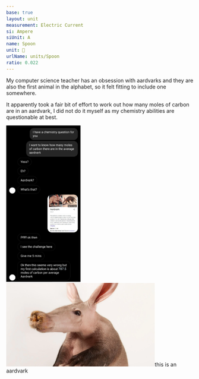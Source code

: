 ```yaml
---
base: true
layout: unit
measurement: Electric Current
si: Ampere
siUnit: A
name: Spoon
unit: 🥄
urlName: units/Spoon
ratio: 0.022
---
```


My computer science teacher has an obsession with aardvarks and they are also the first animal in the alphabet, so it felt fitting to include one somewhere.

It apparently took a fair bit of effort to work out how many moles of carbon are in an aardvark, I did not do it myself as my chemistry abilities are questionable at best.

<img style="width: 200px" src="/assets/aardvarkconvo.png">
<img style="width: 400px" src="/assets/aardvark.webp">this
is
an aardvark
